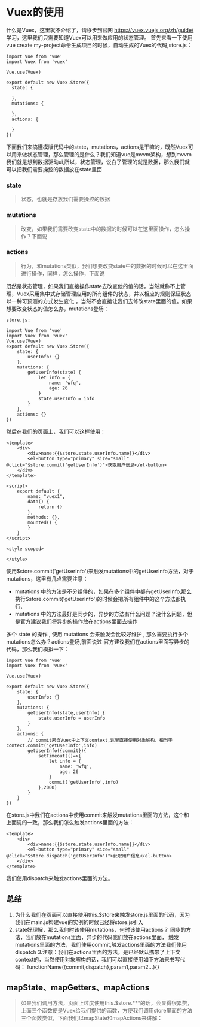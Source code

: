 # Vuex的使用
什么是Vuex，这里就不介绍了，请移步到官网 https://vuex.vuejs.org/zh/guide/ 学习，这里我们只需要知道Vuex可以用来做应用的状态管理。
首先来看一下使用vue create my-project命令生成项目的时候，自动生成的Vuex的代码,store.js：
```$xslt
import Vue from 'vue'
import Vuex from 'vuex'

Vue.use(Vuex)

export default new Vuex.Store({
  state: {

  },
  mutations: {

  },
  actions: {

  }
})

```
下面我们来搞懂模版代码中的state，mutations，actions是干嘛的，既然Vuex可以用来做状态管理，那么管理的是什么？我们知道vue是mvvm架构，想到mvvm
我们就是想到数据驱动ui,所以，状态管理，说白了管理的就是数据，那么我们就可以把我们需要操控的数据放在state里面

### state
> 状态，也就是存放我们需要操控的数据
### mutations
> 改变，如果我们需要改变state中的数据的时候可以在这里面操作，怎么操作？下面说
### actions
> 行为，和mutations类似，我们想要改变state中的数据的时候可以在这里面进行操作，同样，怎么操作，下面说

既然是状态管理，如果我们直接操作state去改变他的值的话，当然就称不上管理，Vuex采用集中式存储管理应用的所有组件的状态，并以相应的规则保证状态以一种可预测的方式发生变化
，当然不会直接让我们去修改state里面的值。如果想要改变状态的值怎么办，mutations登场：
```$xslt
store.js:

import Vue from 'vue'
import Vuex from 'vuex'
Vue.use(Vuex)
export default new Vuex.Store({
    state: {
        userInfo: {}
    },
    mutations: {
        getUserInfo(state) {
            let info = {
                name: 'wfq',
                age: 26
            }
            state.userInfo = info
        }
    },
    actions: {}
})
```
然后在我们的页面上，我们可以这样使用：
```$xslt
<template>
    <div>
        <div>name:{{$store.state.userInfo.name}}</div>
        <el-button type="primary" size="small" @click="$store.commit('getUserInfo')">获取用户信息</el-button>
    </div>
</template>

<script>
    export default {
        name: "vuex1",
        data() {
            return {}
        },
        methods: {},
        mounted() {
        }
    }
</script>

<style scoped>

</style>
```
使用$store.commit('getUserInfo')来触发mutations中的getUserInfo方法，对于mutations，这里有几点需要注意：
* mutations 中的方法是不分组件的，如果在多个组件中都有getUserInfo,那么执行$store.commit('getUserInfo')的时候会把所有组件中的这个方法都执行，
* mutations 中的方法最好是同步的，异步的方法有什么问题？没什么问题，但是官方建议我们将异步的操作放在actions里面去操作

多个 state 的操作 , 使用 mutations 会来触发会比较好维护 , 那么需要执行多个 mutations怎么办？actions登场,前面说过
官方建议我们在actions里面写异步的代码，那么我们模拟一下：
```$xslt
import Vue from 'vue'
import Vuex from 'vuex'

Vue.use(Vuex)

export default new Vuex.Store({
    state: {
        userInfo: {}
    },
    mutations: {
        getUserInfo(state,userInfo) {
            state.userInfo = userInfo
        }
    },
    actions: {
        // commit来自Vuex中上下文context,这里直接使用对象解构，相当于context.commit('getUserInfo',info)
        getUserInfo({commit}){
            setTimeout(()=>{
                let info = {
                    name: 'wfq',
                    age: 26
                }
                commit('getUserInfo',info)
            },2000)
        }
    }
})

```
在store.js中我们在actions中使用commit来触发mutations里面的方法，这个和上面说的一致，那么我们怎么触发actions里面的方法：
```$xslt
<template>
    <div>
        <div>name:{{$store.state.userInfo.name}}</div>
        <el-button type="primary" size="small" @click="$store.dispatch('getUserInfo')">获取用户信息</el-button>
    </div>
</template>
```
我们使用dispatch来触发actions里面的方法。

## 总结
1. 为什么我们在页面可以直接使用this.$store来触发store.js里面的代码，因为我们在main.js构建vue的实例的时候已经将store.js引入
2. state好理解，那么我何时该使用mutations，何时该使用actions？
    同步的方法，我们放在mutations里面，异步的代码我们放在actions里面，
    触发mutations里面的方法，我们使用commit,触发actions里面的方法我们使用dispatch
3.注意：我们在actions里面的方法，是已经默认携带了上下文context的，当然使用对象解构的话，我们可以直接使用如下方法来书写代码：
    functionName({commit,dispatch},param1,param2...){}
    
## mapState、mapGetters、mapActions
> 如果我们调用方法，页面上过度使用this.$store.***的话，会显得很累赘，上面三个函数便是Vuex给我们提供的函数，方便我们调用store里面的方法
三个函数类似，下面我们以mapState和mapActions来讲解：






